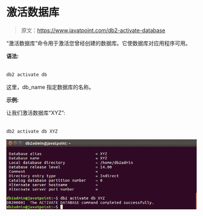 # 激活数据库

> 原文：<https://www.javatpoint.com/db2-activate-database>

“激活数据库”命令用于激活您曾经创建的数据库。它使数据库对应用程序可用。

**语法:**

```sql

db2 activate db  
```

这里，db_name 指定数据库的名称。

**示例:**

让我们激活数据库“XYZ”:

```sql

db2 activate db XYZ

```

![Create Database](img/edc2d7b5b0a6c3359dce9de4c893a2ba.png)